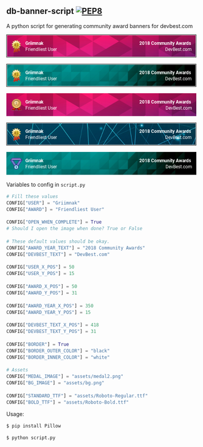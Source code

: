 db-banner-script 
[![PEP8](https://img.shields.io/badge/code%20style-pep8-orange.svg)](https://www.python.org/dev/peps/pep-0008/)
--------------------------
A python script for generating community award banners for devbest.com

![Alt Text](https://github.com/griimnak/db-banner-script/blob/master/samples/banner_sample50_.png)

![Alt Text](https://github.com/griimnak/db-banner-script/blob/master/samples/banner_sample525_.png)

![Alt Text](https://github.com/griimnak/db-banner-script/blob/master/samples/banner_sample389_.png)

![Alt Text](https://github.com/griimnak/db-banner-script/blob/master/samples/banner_sample999_.png)

![Alt Text](https://github.com/griimnak/db-banner-script/blob/master/samples/banner_sample366_.png)


Variables to config in `script.py`
```python
# Fill these values
CONFIG["USER"] = "Griimnak"
CONFIG["AWARD"] = "Friendliest User"

CONFIG["OPEN_WHEN_COMPLETE"] = True
# Should I open the image when done? True or False

# These default values should be okay.
CONFIG["AWARD_YEAR_TEXT"] = "2018 Community Awards"
CONFIG["DEVBEST_TEXT"] = "DevBest.com"

CONFIG["USER_X_POS"] = 50
CONFIG["USER_Y_POS"] = 15

CONFIG["AWARD_X_POS"] = 50
CONFIG["AWARD_Y_POS"] = 31

CONFIG["AWARD_YEAR_X_POS"] = 350
CONFIG["AWARD_YEAR_Y_POS"] = 15

CONFIG["DEVBEST_TEXT_X_POS"] = 418
CONFIG["DEVBEST_TEXT_Y_POS"] = 31

CONFIG["BORDER"] = True
CONFIG["BORDER_OUTER_COLOR"] = "black"
CONFIG["BORDER_INNER_COLOR"] = "white"

# Assets
CONFIG["MEDAL_IMAGE"] = "assets/medal2.png"
CONFIG["BG_IMAGE"] = "assets/bg.png"

CONFIG["STANDARD_TTF"] = "assets/Roboto-Regular.ttf"
CONFIG["BOLD_TTF"] = "assets/Roboto-Bold.ttf"
```


Usage:
```sh
$ pip install Pillow
```

```sh
$ python script.py
```
